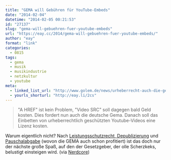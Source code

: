 ```yaml
---
title: "GEMA will Gebühren für YouTube-Embeds"
date: "2014-02-04"
datetime: "2014-02-05 00:21:53"
id: "27137"
slug: "gema-will-gebuehren-fuer-youtube-embeds"
url: "https://eay.cc/2014/gema-will-gebuehren-fuer-youtube-embeds/"
author: "eay"
format: "link"
categories:
  - 0815
tags:
  - gema
  - musik
  - musikindustrie
  - netzkultur
  - youtube
meta:
  - linked_list_url: "http://www.golem.de/news/urheberrecht-auch-die-gema-fordert-geld-fuer-youtube-einbettungen-1402-104358.html"
  - yourls_shorturl: "http://eay.li/2cs"
---
```


> "A HREF" ist kein Problem, "Video SRC" soll dagegen bald Geld kosten. Dies fordert nun auch die deutsche Gema. Danach soll das Einbetten von urheberrechtlich geschützten Youtube-Videos eine Lizenz kosten.

Warum eigentlich nicht? Nach [Leistungsschutzrecht, Depublizierung](//eay.cc/2013/lsr-und-depublizierungs-rant/) und [Pauschalabgabe](http://de.m.wikipedia.org/wiki/Pauschalabgabe) (wovon die GEMA auch schon profitiert) ist das doch nur der nächste große Spaß, auf den der Gesetzgeber, der olle Scherzkeks, belustigt einsteigen wird. (via [Nerdcore](http://www.crackajack.de/2014/02/04/gema-gebuehren-fuer-embedded-videos/))
